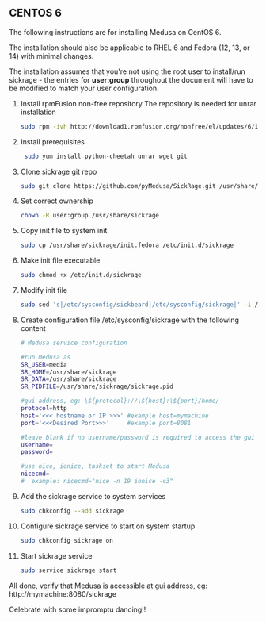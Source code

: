

## CENTOS 6
The following instructions are for installing Medusa on CentOS 6.

The installation should also be applicable to RHEL 6 and Fedora (12, 13, or 14) with minimal changes.

The installation assumes that you're not using the root user to install/run sickrage - the entries for **user:group** throughout the document will have to be modified to match your user configuration.

1. Install rpmFusion non-free repository 
    The repository is needed for unrar installation

   ```bash
   sudo rpm -ivh http://download1.rpmfusion.org/nonfree/el/updates/6/i386/rpmfusion-nonfree-release-6-1.noarch.rpm
   ```

2. Install prerequisites

   ```bash
    sudo yum install python-cheetah unrar wget git 
    ```

3. Clone sickrage git repo

    ```bash
    sudo git clone https://github.com/pyMedusa/SickRage.git /usr/share/sickrage
    ```

4. Set correct ownership

    ```bash
    chown -R user:group /usr/share/sickrage
    ```

5. Copy init file to system init

    ```bash
    sudo cp /usr/share/sickrage/init.fedora /etc/init.d/sickrage
    ```

6. Make init file executable

    ```bash
    sudo chmod +x /etc/init.d/sickrage
    ```

7. Modify init file

    ```bash
    sudo sed 's|/etc/sysconfig/sickbeard|/etc/sysconfig/sickrage|' -i /etc/init.d/sickrage
    ```

8. Create configuration file /etc/sysconfig/sickrage with the following content

    ```bash
    # Medusa service configuration
    
    #run Medusa as
    SR_USER=media
    SR_HOME=/usr/share/sickrage
    SR_DATA=/usr/share/sickrage
    SR_PIDFILE=/usr/share/sickrage/sickrage.pid
    
    #gui address, eg: \${protocol}://\${host}:\${port}/home/
    protocol=http
    host='<<< hostname or IP >>>' #example host=mymachine
    port='<<<Desired Port>>>'     #example port=8081
    
    #leave blank if no username/password is required to access the gui
    username=
    password=
    
    #use nice, ionice, taskset to start Medusa
    nicecmd=
    #  example: nicecmd="nice -n 19 ionice -c3"
    ```

9. Add the sickrage service to system services
    
    ```bash
    sudo chkconfig --add sickrage
    ```

10. Configure sickrage service to start on system startup
    
    ```bash
    sudo chkconfig sickrage on
    ```

11. Start sickrage service
    
    ```bash
    sudo service sickrage start
    ```

All done, verify that Medusa is accessible at gui address, eg: http://mymachine:8080/sickrage

Celebrate with some impromptu dancing!!